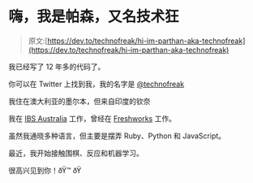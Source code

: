 # 嗨，我是帕森，又名技术狂

> 原文:[https://dev.to/technofreak/hi-im-parthan-aka-technofreak](https://dev.to/technofreak/hi-im-parthan-aka-technofreak)

我已经写了 12 年多的代码了。

你可以在 Twitter 上找到我，我的名字是 [@technofreak](https://twitter.com/technofreak)

我住在澳大利亚的墨尔本，但来自印度的钦奈

我在 [IBS Australia](http://www.ibsglobalweb.com/) 工作，曾经在 [Freshworks](https://freshworks.com/) 工作。

虽然我通晓多种语言，但主要是摆弄 Ruby、Python 和 JavaScript。

最近，我开始接触围棋、反应和机器学习。

很高兴见到你！ðŸ™ ðŸ